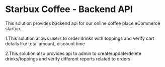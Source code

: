 # Starbux Coffee - Backend API
This solution provides backend api for our online coffee place eCommerce startup. 

 1.This solution allows users to order drinks with toppings and verify cart details like total amount, discount time 
 
 2.This solution also provides api to admin to create/update/delete drinks/toppings and verify different reports related to orders 
